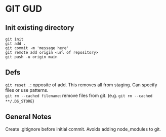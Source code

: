 # GIT GUD


## Init existing directory
```
git init
git add .
git commit -m 'message here'
git remote add origin <url of repository>
git push -u origin main
```

## Defs
`git reset .`: opposite of add. This removes all from staging. Can specify files or use patterns.  
`git rm --cached filename`: remove files from git. (e.g. `git rm --cached **/.DS_STORE`)  

## General Notes
Create .gitignore before initial commit. Avoids adding node_modules to git.  
